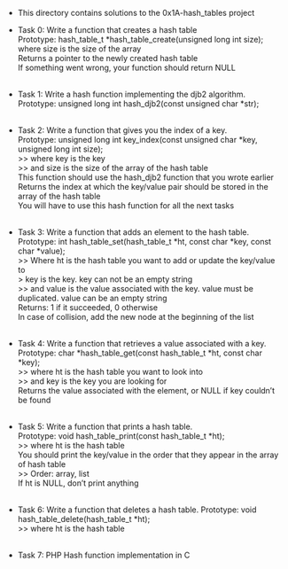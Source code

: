 * This directory contains solutions to the 0x1A-hash_tables project
* Task 0: Write a function that creates a hash table <br>
	Prototype: hash_table_t *hash_table_create(unsigned long int size);<br>
	where size is the size of the array<br>
	Returns a pointer to the newly created hash table<br>
	If something went wrong, your function should return NULL <br>
	<br>

* Task 1: Write a hash function implementing the djb2 algorithm. <br>
	Prototype: unsigned long int hash_djb2(const unsigned char *str); <br>
	<br>

* Task 2: Write a function that gives you the index of a key. <br>
	Prototype: unsigned long int key_index(const unsigned char *key, unsigned long int size); <br>
		>> where key is the key <br>
		>> and size is the size of the array of the hash table <br>
	This function should use the hash_djb2 function that you wrote earlier <br>
	Returns the index at which the key/value pair should be stored in the array of the hash table <br>
	You will have to use this hash function for all the next tasks <br>
	<br>

* Task 3: Write a function that adds an element to the hash table. <br>
	Prototype: int hash_table_set(hash_table_t *ht, const char *key, const char *value); <br>
		>> Where ht is the hash table you want to add or update the key/value to <br
		>> key is the key. key can not be an empty string <br>
		>> and value is the value associated with the key. value must be duplicated. value can be an empty string <br>
	Returns: 1 if it succeeded, 0 otherwise <br>
	In case of collision, add the new node at the beginning of the list <br>
	<br>

* Task 4: Write a function that retrieves a value associated with a key. <br>
	Prototype: char *hash_table_get(const hash_table_t *ht, const char *key); <br>
		>> where ht is the hash table you want to look into <br>
		>> and key is the key you are looking for <br>
	Returns the value associated with the element, or NULL if key couldn’t be found <br>
	<br>

* Task 5: Write a function that prints a hash table. <br>
	Prototype: void hash_table_print(const hash_table_t *ht); <br>
		>> where ht is the hash table <br>
	You should print the key/value in the order that they appear in the array of hash table <br>
		>> Order: array, list <br>
	If ht is NULL, don’t print anything <br>
	<br>

* Task 6: Write a function that deletes a hash table. <nr>
	Prototype: void hash_table_delete(hash_table_t *ht); <br>
		>> where ht is the hash table <br>
	<br>

* Task 7: PHP Hash function implementation in C <br>
<br>
	

